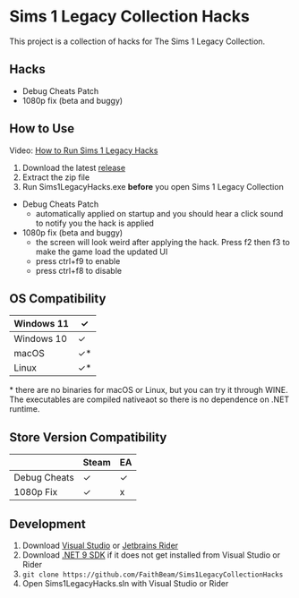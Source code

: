 ﻿# Sims 1 Legacy Collection Hacks

This project is a collection of hacks for The Sims 1 Legacy Collection.

## Hacks

- Debug Cheats Patch
- 1080p fix (beta and buggy)

## How to Use

Video: [How to Run Sims 1 Legacy Hacks](https://www.youtube.com/watch?v=SLDmUN7yquw)

1. Download the latest [release](https://github.com/FaithBeam/Sims1LegacyCollectionHacks/releases)
2. Extract the zip file
3. Run Sims1LegacyHacks.exe **before** you open Sims 1 Legacy Collection

- Debug Cheats Patch
  - automatically applied on startup and you should hear a click sound to notify you the hack is applied
- 1080p fix (beta and buggy)
  - the screen will look weird after applying the hack. Press f2 then f3 to make the game load the updated UI
  - press ctrl+f9 to enable
  - press ctrl+f8 to disable

## OS Compatibility

| Windows 11 | ✓  |
|------------|----|
| Windows 10 | ✓  |
| macOS      | ✓* |
| Linux      | ✓* |

\* there are no binaries for macOS or Linux, but you can try it through WINE. The executables are compiled nativeaot so there is no dependence on .NET runtime.

## Store Version Compatibility

|              | Steam | EA |
|--------------|-------|----|
| Debug Cheats | ✓     | ✓  |
| 1080p Fix    | ✓     | x  |

## Development

1. Download [Visual Studio](https://visualstudio.microsoft.com/vs/community/) or [Jetbrains Rider](https://www.jetbrains.com/rider/)
2. Download [.NET 9 SDK](https://dotnet.microsoft.com/en-us/download/dotnet/9.0) if it does not get installed from Visual Studio or Rider
3. ```git clone https://github.com/FaithBeam/Sims1LegacyCollectionHacks```
3. Open Sims1LegacyHacks.sln with Visual Studio or Rider
